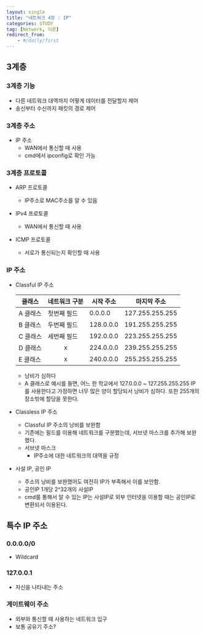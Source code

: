```yaml
---
layout: single
title: "네트워크 4장 : IP"
categories: STUDY
tag: [Network, 이론]
redirect_from:
    - #/daily/first
---
```


## 3계층
### 3계층 기능
- 다른 네트워크 대역까지 어떻게 데이터를 전달할지 제어
- 송신부터 수신까지 패킷의 경로 제어

### 3계층 주소
- IP 주소
  - WAN에서 통신할 때 사용
  - cmd에서 ipconfig로 확인 가능

### 3계층 프로토콜
- ARP 프로토콜
  - IP주소로 MAC주소를 알 수 있음

- IPv4 프로토콜
  - WAN에서 통신할 때 사용

- ICMP 프로토콜
  - 서로가 통신되는지 확인할 때 사용

### IP 주소
- Classful IP 주소

  |클래스|네트워크 구분|시작 주소|마지막 주소|
  |-----|-------------|--------|-----------|
  |A 클래스|첫번째 필드|0.0.0.0|127.255.255.255|
  |B 클래스|두번째 필드|128.0.0.0|191.255.255.255|
  |C 클래스|세번째 필드|192.0.0.0|223.255.255.255|
  |D 클래스|<center>x</center>|224.0.0.0|239.255.255.255|
  |E 클래스|<center>x</center>|240.0.0.0|255.255.255.255|

  - 낭비가 심하다
  - A 클래스로 예시를 들면, 어느 한 학교에서 127.0.0.0 ~ 127.255.255.255 IP를 사용한다고 가정하면 너무 많은 양이 할당되서 낭비가 심하다. 또한 255개의 장소밖에 할당을 못한다.

- Classless IP 주소
  - Classful IP 주소의 낭비를 보완함
  - 기존에는 필드를 이용해 네트워크를 구분했는데, 서브넷 마스크를 추가해 보완했다.
  - 서브넷 마스크
    - IP주소에 대한 네트워크의 대역을 규정

- 사설 IP, 공인 IP
  - 주소의 낭비를 보완했어도 여전히 IP가 부족해서 이를 보안함.
  - 공인IP 1개당 2^32개의 사설IP
  - cmd를 통해서 알 수 있는 IP는 사설IP로 외부 인터넷을 이용할 때는 공인IP로 변환되서 이용된다.

## 특수 IP 주소
### 0.0.0.0/0
- Wildcard

### 127.0.0.1
- 자신을 나타내는 주소

### 게이트웨이 주소
- 외부와 통신할 때 사용하는 네트워크 입구
- 보통 공유기 주소?